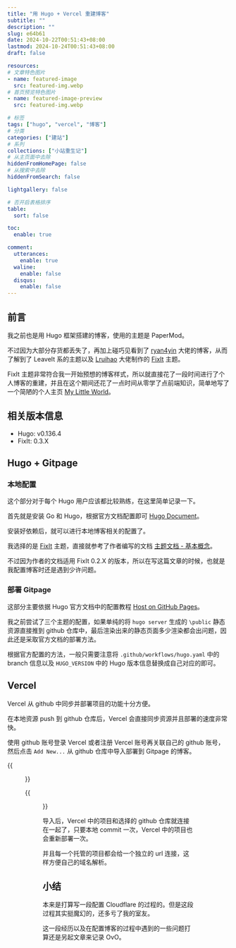 ```yaml
---
title: "用 Hugo + Vercel 重建博客"
subtitle: ""
description: ""
slug: e64b61
date: 2024-10-22T00:51:43+08:00
lastmod: 2024-10-24T00:51:43+08:00
draft: false

resources:
# 文章特色图片
- name: featured-image
  src: featured-img.webp
# 首页预览特色图片
- name: featured-image-preview
  src: featured-img.webp

# 标签
tags: ["hugo", "vercel", "博客"]
# 分类
categories: ["建站"]
# 系列
collections: ["小站重生记"]
# 从主页面中去除
hiddenFromHomePage: false
# 从搜索中去除
hiddenFromSearch: false

lightgallery: false

# 否开启表格排序
table:
  sort: false

toc:
  enable: true

comment:
  utterances:
    enable: true
  waline:
    enable: false
  disqus:
    enable: false
---
```


## 前言
我之前也是用 Hugo 框架搭建的博客，使用的主题是 PaperMod。

不过因为大部分存货都丢失了，再加上碰巧见看到了 [ryan4yin](https://thiscute.world/) 大佬的博客，从而了解到了 LeaveIt 系的主题以及 [Lruihao](https://lruihao.cn/) 大佬制作的 [FixIt](https://fixit.lruihao.cn/zh-cn/) 主题。

FixIt 主题非常符合我一开始预想的博客样式，所以就直接花了一段时间进行了个人博客的重建，并且在这个期间还花了一点时间从零学了点前端知识，简单地写了一个简陋的个人主页 [My Little World](https://www.mulbx.top/)。

<!--more-->

## 相关版本信息
- Hugo: v0.136.4
- FixIt: 0.3.X

## Hugo + Gitpage
### 本地配置
这个部分对于每个 Hugo 用户应该都比较熟练，在这里简单记录一下。

首先就是安装 Go 和 Hugo，根据官方文档配置即可 [Hugo Document](https://gohugo.io/documentation/)。

安装好依赖后，就可以进行本地博客相关的配置了。

我选择的是 [FixIt](https://github.com/HEIGE-PCloud/FixIt) 主题，直接就参考了作者编写的文档 [主题文档 - 基本概念](https://hugoFixIt.pages.dev/zh-cn/theme-documentation-basics/)。

不过因为作者的文档适用 FixIt 0.2.X 的版本，所以在写这篇文章的时候，也就是我配置博客时还是遇到少许问题。

### 部署 Gitpage
这部分主要依据 Hugo 官方文档中的配置教程 [Host on GitHub Pages](https://gohugo.io/hosting-and-deployment/hosting-on-github/)。

我之前尝试了三个主题的配置，如果单纯的将 `hugo server` 生成的 `\public` 静态资源直接推到 github 仓库中，最后渲染出来的静态页面多少渲染都会出问题，因此还是采取官方文档的部署方法。

根据官方配置的方法，一般只需要注意将 `.github/workflows/hugo.yaml` 中的 branch 信息以及 `HUGO_VERSION` 中的 Hugo 版本信息替换成自己对应的即可。

## Vercel
Vercel 从 github 中同步并部署项目的功能十分方便。

在本地资源 push 到 github 仓库后，Vercel 会直接同步资源并且部署的速度非常快。

使用 github 账号登录 Vercel 或者注册 Vercel 账号再关联自己的 github 账号，然后点击 `Add New...` 从 github 仓库中导入部署到 Gitpage 的博客。

{{<figure src="/img/port-from-vercel.webp" title="Vercel 中导入对应 github 项目" width="90%">}}

{{<figure src="/img/choose-hugo.webp" title="选择 Hugo 框架" width="90%">}}

导入后，Vercel 中的项目和选择的 github 仓库就连接在一起了，只要本地 commit 一次，Vercel 中的项目也会重新部署一次。

并且每一个托管的项目都会给一个独立的 url 连接，这样方便自己的域名解析。

## 小结
本来是打算写一段配置 Cloudflare 的过程的。但是这段过程其实挺魔幻的，还多亏了我的室友。

这一段经历以及在配置博客的过程中遇到的一些问题打算还是另起文章来记录 OvO。
